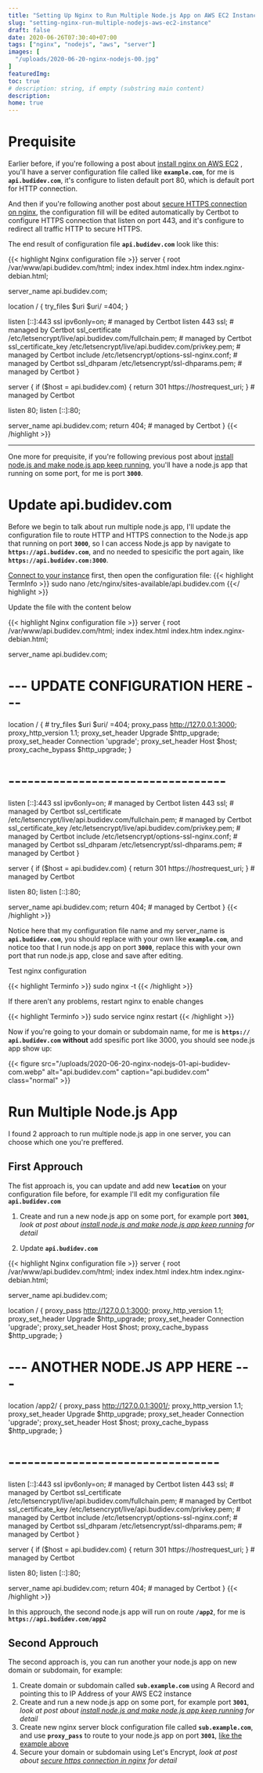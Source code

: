 ```yaml
---
title: "Setting Up Nginx to Run Multiple Node.js App on AWS EC2 Instance"
slug: "setting-nginx-run-multiple-nodejs-aws-ec2-instance"
draft: false
date: 2020-06-26T07:30:40+07:00
tags: ["nginx", "nodejs", "aws", "server"]
images: [
  "/uploads/2020-06-20-nginx-nodejs-00.jpg"
]
featuredImg:
toc: true
# description: string, if empty (substring main content)
description:
home: true
---
```

# Prequisite

Earlier before, if you're following a post about [install nginx on AWS EC2](/2020/06/install-nginx-server-block-domain-aws-ec2-instance "Install Nginx on AWS EC2") , you'll have a server configuration file called like <code>**example.com**</code>, for me is <code>**api.budidev.com**</code>, it's configure to listen default port 80, which is default port for HTTP connection. 

And then if you're following another post about [secure HTTPS connection on nginx](/2020/06/secure-https-connection-nginx-server-block-lets-encrypt-certbot "secure HTTPS connection on nginx]"), the configuration fill will be edited automatically by Certbot to configure HTTPS connection that listen on port 443, and it's configure to redirect all traffic HTTP to secure HTTPS.

The end result of configuration file <code>**api.budidev.com**</code> look like this:

{{< highlight Nginx configuration file >}}
server {
  root /var/www/api.budidev.com/html;
  index index.html index.htm index.nginx-debian.html;

  server_name api.budidev.com;

  location / {
    try_files $uri $uri/ =404;
  }

  listen [::]:443 ssl ipv6only=on; # managed by Certbot
  listen 443 ssl; # managed by Certbot
  ssl_certificate /etc/letsencrypt/live/api.budidev.com/fullchain.pem; # managed by Certbot
  ssl_certificate_key /etc/letsencrypt/live/api.budidev.com/privkey.pem; # managed by Certbot
  include /etc/letsencrypt/options-ssl-nginx.conf; # managed by Certbot
  ssl_dhparam /etc/letsencrypt/ssl-dhparams.pem; # managed by Certbot
}

server {
  if ($host = api.budidev.com) {
    return 301 https://$host$request_uri;
  } # managed by Certbot

  listen 80;
  listen [::]:80;

  server_name api.budidev.com;
  return 404; # managed by Certbot
}
{{< /highlight >}}

---

One more for prequisite, if you're following previous post about [install node.js and make node.js app keep running](/2020/06/install-nodejs-aws-ec2-keep-running-pm2 "install node.js and make node.js app keep running"), you'll have a node.js app that running on some port, for me is port <code>**3000**</code>.

# Update api.budidev.com

Before we begin to talk about run multiple node.js app, I'll update the configuration file to route HTTP and HTTPS connection to the Node.js app that running on port <code>**3000**</code>, so I can access Node.js app by navigate to <code>**https‎://api.budidev.com**</code>, and no needed to spesicific the port again, like <code>**https‎://api.budidev.com:3000**</code>.

[Connect to your instance](/2020/06/connect-aws-ec2-remote-ssh/ "Connect to EC2 Instance") first, then open the configuration file:
{{< highlight TermInfo >}}
sudo nano /etc/nginx/sites-available/api.budidev.com
{{</ highlight >}}

Update the file with the content below

{{< highlight Nginx configuration file >}}
server {
  root /var/www/api.budidev.com/html;
  index index.html index.htm index.nginx-debian.html;

  server_name api.budidev.com;

  # --- UPDATE CONFIGURATION HERE ---
  location / {
    # try_files $uri $uri/ =404;
    proxy_pass http://127.0.0.1:3000;
    proxy_http_version 1.1;
    proxy_set_header Upgrade $http_upgrade;
    proxy_set_header Connection 'upgrade';
    proxy_set_header Host $host;
    proxy_cache_bypass $http_upgrade;
  }
  # ----------------------------------  

  listen [::]:443 ssl ipv6only=on; # managed by Certbot
  listen 443 ssl; # managed by Certbot
  ssl_certificate /etc/letsencrypt/live/api.budidev.com/fullchain.pem; # managed by Certbot
  ssl_certificate_key /etc/letsencrypt/live/api.budidev.com/privkey.pem; # managed by Certbot
  include /etc/letsencrypt/options-ssl-nginx.conf; # managed by Certbot
  ssl_dhparam /etc/letsencrypt/ssl-dhparams.pem; # managed by Certbot
}

server {
  if ($host = api.budidev.com) {
    return 301 https://$host$request_uri;
  } # managed by Certbot

  listen 80;
  listen [::]:80;

  server_name api.budidev.com;
  return 404; # managed by Certbot
}
{{< /highlight >}}

Notice here that my configuration file name and my server_name is <code>**api.budidev.com**</code>, you should replace with your own like <code>**example.com**</code>, and notice too that I run node.js app on port <code>**3000**</code>, replace this with your own port that run node.js app, close and save after editing.

Test nginx configuration

{{< highlight Terminfo >}}
sudo nginx -t
{{< /highlight >}}

If there aren’t any problems, restart nginx to enable changes

{{< highlight Terminfo >}}
sudo service nginx restart
{{< /highlight >}}

Now if you're going to your domain or subdomain name, for me is <code>**https://‎api.budidev.com**</code> **without** add spesific port like 3000, you should see node.js app show up:

{{< figure src="/uploads/2020-06-20-nginx-nodejs-01-api-budidev-com.webp" alt="api.budidev.com" caption="api.budidev.com" class="normal" >}}

# Run Multiple Node.js App

I found 2 approach to run multiple node.js app in one server, you can choose which one you're preffered.

## First Approuch

The fist approach is, you can update and add new <code>**location**</code> on your configuration file before, for example I'll edit my configuration file <code>**api.budidev.com**</code> 

1. Create and run a new node.js app on some port, for example port <code>**3001**</code>, *look at post about [install node.js and make node.js app keep running](/2020/06/install-nodejs-aws-ec2-keep-running-pm2/ "install node.js and make node.js app keep running") for detail*

2. Update <code>**api.budidev.com**</code>

{{< highlight Nginx configuration file >}}
server {
  root /var/www/api.budidev.com/html;
  index index.html index.htm index.nginx-debian.html;

  server_name api.budidev.com;

  location / {
    proxy_pass http://127.0.0.1:3000;
    proxy_http_version 1.1;
    proxy_set_header Upgrade $http_upgrade;
    proxy_set_header Connection 'upgrade';
    proxy_set_header Host $host;
    proxy_cache_bypass $http_upgrade;
  }

  # --- ANOTHER NODE.JS APP HERE ---
  location /app2/ {
    proxy_pass http://127.0.0.1:3001/;
    proxy_http_version 1.1;
    proxy_set_header Upgrade $http_upgrade;
    proxy_set_header Connection 'upgrade';
    proxy_set_header Host $host;
    proxy_cache_bypass $http_upgrade;
  }  
  # ---------------------------------

  listen [::]:443 ssl ipv6only=on; # managed by Certbot
  listen 443 ssl; # managed by Certbot
  ssl_certificate /etc/letsencrypt/live/api.budidev.com/fullchain.pem; # managed by Certbot
  ssl_certificate_key /etc/letsencrypt/live/api.budidev.com/privkey.pem; # managed by Certbot
  include /etc/letsencrypt/options-ssl-nginx.conf; # managed by Certbot
  ssl_dhparam /etc/letsencrypt/ssl-dhparams.pem; # managed by Certbot
}

server {
  if ($host = api.budidev.com) {
    return 301 https://$host$request_uri;
  } # managed by Certbot

  listen 80;
  listen [::]:80;

  server_name api.budidev.com;
  return 404; # managed by Certbot
}
{{< /highlight >}}

In this approuch, the second node.js app will run on route <code>**/app2**</code>, for me is <code>**https://‎api.budidev.com/app2**</code>

## Second Approuch

The second approach is, you can run another your node.js app on new domain or subdomain, for example: 

1. Create domain or subdomain called <code>**sub.example.com**</code> using A Record and pointing this to IP Address of your AWS EC2 instance
2. Create and run a new node.js app on some port, for example port <code>**3001**</code>, *look at post about [install node.js and make node.js app keep running](/2020/06/install-nodejs-aws-ec2-keep-running-pm2/ "install node.js and make node.js app keep running") for detail*
3. Create new nginx server block configuration file called <code>**sub.example.com**</code>, and use <code>**proxy_pass**</code> to route to your node.js app on port <code>**3001**</code>, [like the example above](#update-api-budidev-com "example above")
4. Secure your domain or subdomain using Let's Encrypt, *look at post about [secure https connection in nginx](/2020/06/secure-https-connection-nginx-server-block-lets-encrypt-certbot/ "secure https connection in nginx") for detail*